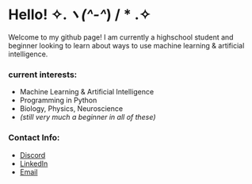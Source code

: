 # Hello! ✧.*ヽ(^-^*) / * .✧

Welcome to my github page! I am currently a highschool student and beginner looking to learn about ways to use machine learning & artificial intelligence. 

### current interests:
- Machine Learning & Artificial Intelligence
- Programming in Python
- Biology, Physics, Neuroscience 
- *(still very much a beginner in all of these)*

### Contact Info:
- [Discord]()
- [LinkedIn]()
- [Email]()


